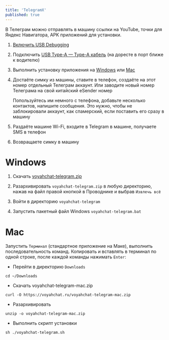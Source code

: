 ```yaml
---
title: 'TelegramX'
published: true
---
```


В Телеграм можно отправлять в машину ссылки на YouTube, точки для Яндекс Навигатора, APK приложений для установки.

1. [Включить USB Debugging](https://voyahchat.ru/common/usb-debugging)

2. Подключить [USB Type-A — Type-A кабель](https://voyahchat.ru/common/cable) (на доресте в порт ближе к водителю)

3. Выполнить установку приложения на [Windows](#windows) или [Mac](#mac)

4. Достаёте симку из машины, ставите в телефон, создаёте на этот номер отдельный Телеграм аккаунт. Или заводите новый номер Телеграма на свой китайский eSender номер

    Попользуйтесь им немного с телефона, добавьте несколько контактов, напишите сообщения. Это нужно, чтобы не заблокировали аккаунт, как спамерский, если поставить его сразу в машину

5. Раздаёте машине Wi-Fi, входите в Telegram в машине, получаете SMS в телефон

6. Возвращаете симку в машину

# Windows

1. Скачать [voyahchat-telegram.zip](/voyahchat-telegram.zip)

2. Разархивировать `voyahchat-telegram.zip` в любую директорию, нажав на файл правой кнопкой в Проводнике и выбрав `Извлечь всё`

3. Войти в директорию `voyahchat-telegram`

4. Запустить пакетный файл Windows `voyahchat-telegram.bat`

# Mac

Запустить `Терминал` (стандартное приложение на Маке), выполнить последовательность команд. Копировать и вставлять в терминал по одной строке, после каждой команды нажимать `Enter`:
  * Перейти в директорию `Downloads`
```
cd ~/Downloads
```
  * Скачать voyahchat-telegram-mac.zip
```
curl -O https://voyahchat.ru/voyahchat-telegram-mac.zip
 ```
  * Разархивировать
```
unzip -o voyahchat-telegram-mac.zip
```
  * Выполнить скрипт установки
```
sh ./voyahchat-telegram.sh
```

